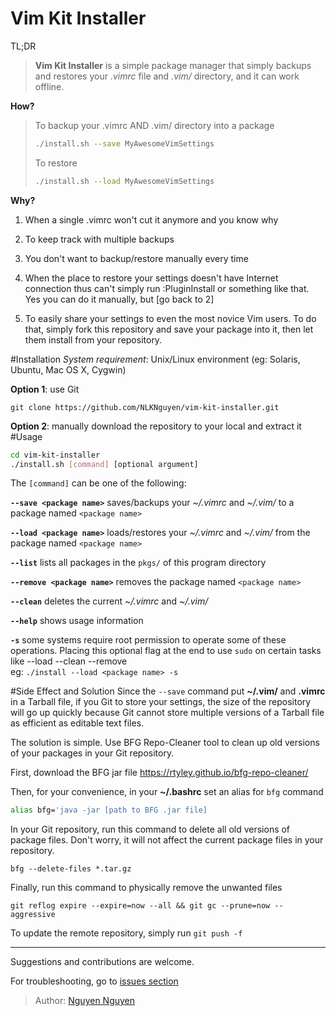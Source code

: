 Vim Kit Installer
=============

TL;DR
> **Vim Kit Installer** is a simple package manager that simply backups and restores your *.vimrc* file and *.vim/* directory, and it can work offline.

**How?**
> To backup your .vimrc AND .vim/ directory into a package
> ```bash 
> ./install.sh --save MyAwesomeVimSettings
> ```
> To restore
> ```bash
> ./install.sh --load MyAwesomeVimSettings
> ```

**Why?**

1. When a single .vimrc won't cut it anymore and you know why

2. To keep track with multiple backups

3. You don't want to backup/restore manually every time

4. When the place to restore your settings doesn't have Internet connection thus can't simply run :PluginInstall or something like that. Yes you can do it manually, but [go back to 2]

5. To easily share your settings to even the most novice Vim users. To do that, simply fork this repository and save your package into it, then let them install from your repository.



#Installation
*System requirement*: Unix/Linux environment (eg: Solaris, Ubuntu, Mac OS X, Cygwin)

**Option 1**: use Git
```git
git clone https://github.com/NLKNguyen/vim-kit-installer.git
  ```    
**Option 2**: manually download the repository to your local and extract it
#Usage

```bash
cd vim-kit-installer
./install.sh [command] [optional argument]
```

The `[command]` can be one of the following:

**`--save <package name>`** saves/backups your *~/.vimrc*  and *~/.vim/* to a package named  `<package name>`

**`--load <package name>`** loads/restores your *~/.vimrc*  and *~/.vim/* from the package named  `<package name>`

**`--list`** lists all packages in the `pkgs/` of this program directory

**`--remove <package name>`** removes  the package named `<package name>`

**`--clean`** deletes the current *~/.vimrc* and *~/.vim/*

**`--help`** shows usage information

**`-s`** some systems require root permission to operate some of these operations. Placing this optional flag at the end to use `sudo` on certain tasks like --load --clean --remove <br>
eg: `./install --load <package name> -s`

#Side Effect and Solution
Since the `--save` command put **~/.vim/** and **.vimrc** in a Tarball file, if you Git to store your settings, the size of the repository will go up quickly because Git cannot store multiple versions of a Tarball file as efficient as editable text files.

The solution is simple. Use BFG Repo-Cleaner tool to clean up old versions of your packages in your Git repository.

First, download the BFG jar file https://rtyley.github.io/bfg-repo-cleaner/

Then, for your convenience, in your **~/.bashrc** set an alias for `bfg` command
```Bash
alias bfg='java -jar [path to BFG .jar file]
```

In your Git repository, run this command to delete all old versions of package files. Don't worry, it will not affect the current package files in your repository.
```
bfg --delete-files *.tar.gz
```

Finally, run this command to physically remove the unwanted files
```
git reflog expire --expire=now --all && git gc --prune=now --aggressive
```

To update the remote repository, simply run `git push -f`

----------

Suggestions and contributions are welcome.

For troubleshooting, go to  [issues section]( https://github.com/NLKNguyen/vim-kit-installer/issues)


> Author: [Nguyen Nguyen](https://github.com/NLKNguyen)
